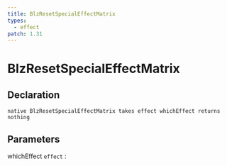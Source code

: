 ```yaml
---
title: BlzResetSpecialEffectMatrix
types:
  - effect
patch: 1.31
---
```


# BlzResetSpecialEffectMatrix

## Declaration

```jass
native BlzResetSpecialEffectMatrix takes effect whichEffect returns nothing
```

## Parameters
whichEffect `effect`
: 
